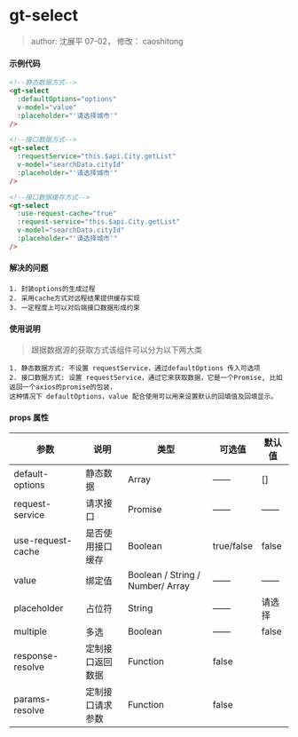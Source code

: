 gt-select
===
>author: 沈展平 07-02， 修改： caoshitong

#### 示例代码

```html
<!--静态数据方式-->
<gt-select
  :defaultOptions="options"
  v-model="value"
  :placeholder="'请选择城市'"
/>

<!--接口数据方式-->
<gt-select
  :requestService="this.$api.City.getList"
  v-model="searchData.cityId"
  :placeholder="'请选择城市'"
/>

<!--接口数据缓存方式-->
<gt-select
  :use-request-cache="true"
  :request-service="this.$api.City.getList"
  v-model="searchData.cityId"
  :placeholder="'请选择城市'"
/>
```

#### 解决的问题

    1. 封装options的生成过程
    2. 采用cache方式对远程结果提供缓存实现
    3. 一定程度上可以对后端接口数据形成约束

#### 使用说明

> 跟据数据源的获取方式该组件可以分为以下两大类

    1. 静态数据方式: 不设置 requestService，通过defaultOptions 传入可选项 
    2. 接口数据方式: 设置 requestService，通过它来获取数据，它是一个Promise, 比如返回一个axios的promise的包装，
    这种情况下 defaultOptions，value 配合使用可以用来设置默认的回填值及回填显示。

#### props 属性


| 参数 | 说明 | 类型 | 可选值 | 默认值 |
| --- | --- | --- | --- | --- |
| default-options | 静态数据 | Array | —— | [] |
| request-service | 请求接口 | Promise | —— | —— |
| use-request-cache | 是否使用接口缓存 | Boolean | true/false | false |
| value | 绑定值 | Boolean / String / Number/ Array| —— | —— |
| placeholder | 占位符 | String | —— | 请选择 |
| multiple | 多选 | Boolean | —— | false |
| response-resolve | 定制接口返回数据 | Function | false |
| params-resolve | 定制接口请求参数 | Function | false |

